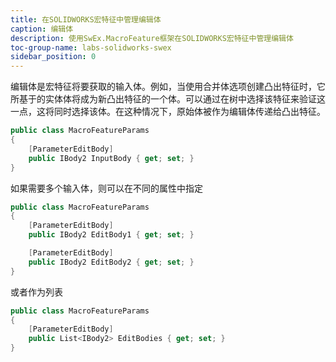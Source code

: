 ```yaml
---
title: 在SOLIDWORKS宏特征中管理编辑体
caption: 编辑体
description: 使用SwEx.MacroFeature框架在SOLIDWORKS宏特征中管理编辑体
toc-group-name: labs-solidworks-swex
sidebar_position: 0
---
```

编辑体是宏特征将要获取的输入体。例如，当使用合并体选项创建凸出特征时，它所基于的实体体将成为新凸出特征的一个体。可以通过在树中选择该特征来验证这一点，这将同时选择该体。在这种情况下，原始体被作为编辑体传递给凸出特征。

~~~ cs
public class MacroFeatureParams
{
    [ParameterEditBody]
    public IBody2 InputBody { get; set; }
}
~~~

如果需要多个输入体，则可以在不同的属性中指定

~~~ cs
public class MacroFeatureParams
{
    [ParameterEditBody]
    public IBody2 EditBody1 { get; set; }

    [ParameterEditBody]
    public IBody2 EditBody2 { get; set; }
}
~~~

或者作为列表

~~~ cs
public class MacroFeatureParams
{
    [ParameterEditBody]
    public List<IBody2> EditBodies { get; set; }
}
~~~
